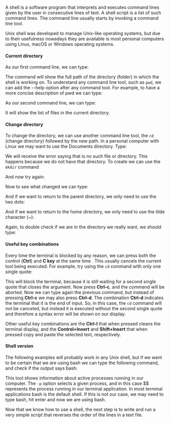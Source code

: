 <script>
import Alert from "$components/Alert.svelte";
import Quiz from "$components/Quiz.svelte";
import Execute from "$components/Execute.svelte";
</script>

<script>
import Alert from "$components/Alert.svelte";
import Quiz from "$components/Quiz.svelte";
import Execute from "$components/Execute.svelte";
</script>

A shell is a software program that interprets and executes command lines
given by the user in consecutive lines of text. A shell script is a list of such
command lines. The command line usually starts by invoking a command
line tool.

Unix shell was developed to manage Unix-like operating systems, but due to their usefulness nowadays they are available is most personal computers using Linux, macOS or Windows operating systems.

#### Current directory

As our first command line, we can type:

<Execute command="pwd" />

The command will show the full path of the directory (folder) in which the shell is working on.
To understand any command line tool, such as `pwd`, we can 
add the --help option after any command tool. For example, 
to have a more concise description of pwd we can type:

<Execute command="pwd --help" /> 

As our second command line, we can type:

<Execute command="ls" />

It will show the list of files in the current directory.

#### Change directory

To change the directory, we can use another command line tool, the `cd`
(change directory) followed by the new path. In a personal computer with Linux we may want to use the Documents directory. Type:

<Execute command="cd Documents" /> 

We will receive the error saying that is no such file or directory.
This happens because we do not have that directory. 
To create we can use the `mkdir` command 

<Execute command="mkdir Documents" /> 

And now try again:

<Execute command="cd Documents" /> 

Now to see what changed we can type:

<Execute command="pwd" /> 

And if we want to return to the parent directory, we only need to use the
two dots:

<Execute command="cd .." /> 

And if we want to return to the home directory, we only need to use the
tilde character (~):

<Execute command="cd ~" /> 

Again, to double check if we are in the directory we really want, we should type:

<Execute command="pwd" /> 

#### Useful key combinations

Every time the terminal is blocked by any reason, we can press both the
control (**Ctrl**) and **C key** at the same time . This usually cancels the current
tool being executed. For example, try using the `cd` command with only one
single quote:

<Execute command="cd '" /> 

This will block the terminal, because it is still waiting for a second single
quote that closes the argument. Now press **Ctrl-c**, and the command will be
aborted. Now we can type again the previous command, but instead of pressing
**Ctrl-c** we may also press **Ctrl-d**. The combination **Ctrl-d** indicates the terminal that it is the end of input. So, in this case, the `cd` command will not
be canceled, but instead it is executed without the second single quote and
therefore a syntax error will be shown on our display.

Other useful key combinations are the **Ctrl-l** that when pressed cleans the
terminal display,  and the **Control+Insert** and **Shift+Insert** that when pressed
copy and paste the selected text, respectively.

#### Shell version
The following examples will probably work in any Unix shell, but if we want
to be certain that we are using bash we can type the following command,
and check if the output says bash:

<Execute command="ps -p" />

This tool shows information about active processes running in our computer. The `-p` option selects a given process, and in this case $$ represents the process running in our terminal application. In most terminal applications bash is the default shell. If this is not our case, we may need to type bash, hit enter and now we are using bash.

Now that we know how to use a shell, the next step is to write and run a very simple script that reverses the order of the lines in a text file.
